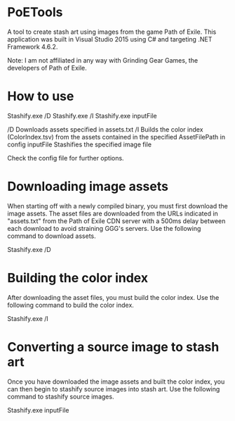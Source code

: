 # PoETools
 A tool to create stash art using images from the game Path of Exile. This application was built in Visual Studio 2015 using C# and targeting .NET Framework 4.6.2.
 
 Note: I am not affiliated in any way with Grinding Gear Games, the developers of Path of Exile.
 
 # How to use
Stashify.exe /D
Stashify.exe /I
Stashify.exe inputFile

  /D          Downloads assets specified in assets.txt
  /I          Builds the color index (ColorIndex.tsv) from
               the assets contained in the specified AssetFilePath
               in config
  inputFile   Stashifies the specified image file

  Check the config file for further options.

# Downloading image assets
When starting off with a newly compiled binary, you must first download the image assets. The asset files are downloaded from the URLs indicated in "assets.txt" from the Path of Exile CDN server with a 500ms delay between each download to avoid straining GGG's servers. Use the following command to download assets.

  Stashify.exe /D
  
# Building the color index
After downloading the asset files, you must build the color index. Use the following command to build the color index.

  Stashify.exe /I

# Converting a source image to stash art
Once you have downloaded the image assets and built the color index, you can then begin to stashify source images into stash art. Use the following command to stashify source images.

  Stashify.exe inputFile
